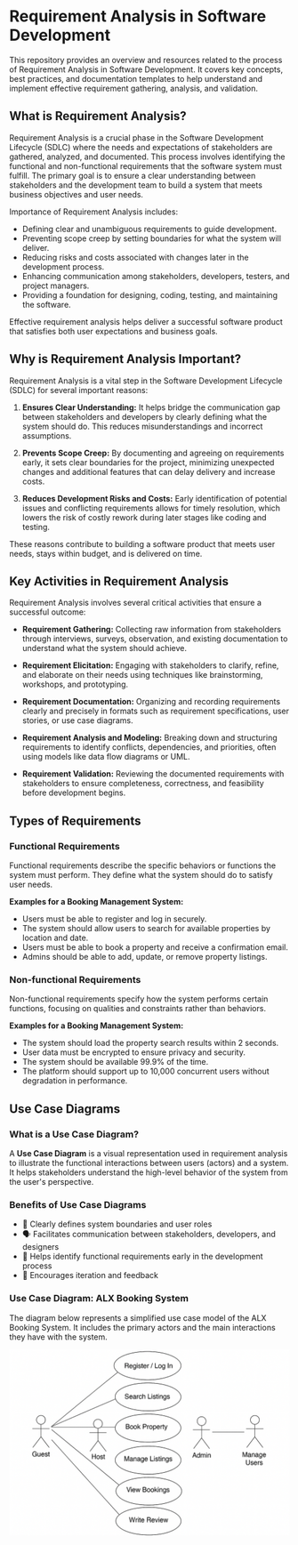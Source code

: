 # Requirement Analysis in Software Development

This repository provides an overview and resources related to the process of Requirement Analysis in Software Development. It covers key concepts, best practices, and documentation templates to help understand and implement effective requirement gathering, analysis, and validation.

## What is Requirement Analysis?

Requirement Analysis is a crucial phase in the Software Development Lifecycle (SDLC) where the needs and expectations of stakeholders are gathered, analyzed, and documented. This process involves identifying the functional and non-functional requirements that the software system must fulfill. The primary goal is to ensure a clear understanding between stakeholders and the development team to build a system that meets business objectives and user needs.

Importance of Requirement Analysis includes:

- Defining clear and unambiguous requirements to guide development.
- Preventing scope creep by setting boundaries for what the system will deliver.
- Reducing risks and costs associated with changes later in the development process.
- Enhancing communication among stakeholders, developers, testers, and project managers.
- Providing a foundation for designing, coding, testing, and maintaining the software.

Effective requirement analysis helps deliver a successful software product that satisfies both user expectations and business goals.

## Why is Requirement Analysis Important?

Requirement Analysis is a vital step in the Software Development Lifecycle (SDLC) for several important reasons:

1. **Ensures Clear Understanding:** It helps bridge the communication gap between stakeholders and developers by clearly defining what the system should do. This reduces misunderstandings and incorrect assumptions.

2. **Prevents Scope Creep:** By documenting and agreeing on requirements early, it sets clear boundaries for the project, minimizing unexpected changes and additional features that can delay delivery and increase costs.

3. **Reduces Development Risks and Costs:** Early identification of potential issues and conflicting requirements allows for timely resolution, which lowers the risk of costly rework during later stages like coding and testing.

These reasons contribute to building a software product that meets user needs, stays within budget, and is delivered on time.

## Key Activities in Requirement Analysis

Requirement Analysis involves several critical activities that ensure a successful outcome:

- **Requirement Gathering:** Collecting raw information from stakeholders through interviews, surveys, observation, and existing documentation to understand what the system should achieve.

- **Requirement Elicitation:** Engaging with stakeholders to clarify, refine, and elaborate on their needs using techniques like brainstorming, workshops, and prototyping.

- **Requirement Documentation:** Organizing and recording requirements clearly and precisely in formats such as requirement specifications, user stories, or use case diagrams.

- **Requirement Analysis and Modeling:** Breaking down and structuring requirements to identify conflicts, dependencies, and priorities, often using models like data flow diagrams or UML.

- **Requirement Validation:** Reviewing the documented requirements with stakeholders to ensure completeness, correctness, and feasibility before development begins.

## Types of Requirements

### Functional Requirements

Functional requirements describe the specific behaviors or functions the system must perform. They define what the system should do to satisfy user needs.

**Examples for a Booking Management System:**
- Users must be able to register and log in securely.
- The system should allow users to search for available properties by location and date.
- Users must be able to book a property and receive a confirmation email.
- Admins should be able to add, update, or remove property listings.

### Non-functional Requirements

Non-functional requirements specify how the system performs certain functions, focusing on qualities and constraints rather than behaviors.

**Examples for a Booking Management System:**
- The system should load the property search results within 2 seconds.
- User data must be encrypted to ensure privacy and security.
- The system should be available 99.9% of the time.
- The platform should support up to 10,000 concurrent users without degradation in performance.

## Use Case Diagrams

### What is a Use Case Diagram?

A **Use Case Diagram** is a visual representation used in requirement analysis to illustrate the functional interactions between users (actors) and a system. It helps stakeholders understand the high-level behavior of the system from the user's perspective.

### Benefits of Use Case Diagrams

- 🧩 Clearly defines system boundaries and user roles
- 🗣 Facilitates communication between stakeholders, developers, and designers
- 🧪 Helps identify functional requirements early in the development process
- 🔄 Encourages iteration and feedback

### Use Case Diagram: ALX Booking System

The diagram below represents a simplified use case model of the ALX Booking System. It includes the primary actors and the main interactions they have with the system.

![ALX Booking Use Case Diagram](alx-booking-uc.png)